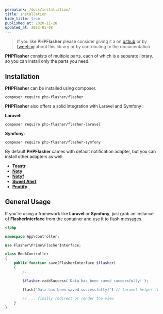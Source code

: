```yaml
---
permalink: /docs/installation/
title: Installation
hide_title: true
published_at: 2020-11-28
updated_at: 2022-05-08
---
```


> If you like **<span class="text-indigo-900">PHP<span class="text-indigo-500">Flasher</span></span>** please consider giving it a <i class="fa-duotone fa-star text-yellow-700"></i> on <a href="https://github.com/php-flasher/php-flasher">github</a> or by <a href="https://twitter.com/yoeunes/status/1446792536090161153">tweeting</a> about this library or by contributing to the documentation <i class="fa-solid fa-heart text-red-600"></i>

**<span class="text-indigo-900">PHP<span class="text-indigo-500">Flasher</span></span>** consists of multiple parts, each of which is a separate library.
so you can install only the parts you need.

## <i class="fa-duotone fa-list-radio"></i> Installation

**<span class="text-indigo-900">PHP<span class="text-indigo-500">Flasher</span></span>** can be installed using composer.

```shell
composer require php-flasher/flasher
```

**<span class="text-indigo-900">PHP<span class="text-indigo-500">Flasher</span></span>** also offers a solid integration
with <i class="fa-brands fa-laravel text-red-900"></i> Laravel and <i class="fa-brands fa-symfony text-black"></i> Symfony :

**<i class="fa-brands fa-laravel text-red-900 fa-lg"></i> Laravel**:
```shell
composer require php-flasher/flasher-laravel
```

**<i class="fa-brands fa-symfony text-black fa-lg"></i> Symfony**:
```shell
composer require php-flasher/flasher-symfony
```

By default **<span class="text-indigo-900">PHP<span class="text-indigo-500">Flasher</span></span>** cames with default notification adapter, but you can install other adapters as well:

* **[Toastr](/docs/adapter/toastr/)**
* **[Noty](/docs/adapter/noty/)**
* **[Notyf](/docs/adapter/notyf/)**
* **[Sweet Alert](/docs/adapter/sweetalert/)**
* **[Pnotify](/docs/adapter/pnotify/)**

## <i class="fa-duotone fa-list-radio"></i> General Usage

If you're using a framework like <i class="fa-brands fa-laravel text-red-900"></i> __Laravel__ or <i class="fa-brands fa-symfony text-black"></i> __Symfony__, just grab an instance of __FlasherInterface__ from the
container and use it to flash messages.

```php
<?php

namespace App\Controller;

use Flasher\Prime\FlasherInterface;

class BookController
{
    public function save(FlasherInterface $flasher)
    {
        // ...

        $flasher->addSuccess('Data has been saved successfully!');

        flash('Data has been saved successfully!') // laravel helper function

        // ... finally redirect or render the view
    }
}
```
